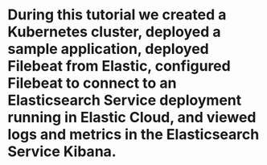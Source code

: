 # During this tutorial we created a Kubernetes cluster, deployed a sample application, deployed Filebeat from Elastic, configured Filebeat to connect to an Elasticsearch Service deployment running in Elastic Cloud, and viewed logs and metrics in the Elasticsearch Service Kibana. #
